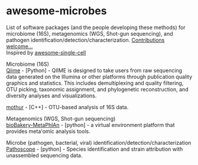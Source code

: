 # awesome-microbes
List of software packages (and the people developing these methods) for microbiome (16S), metagenomics (WGS, Shot-gun sequencing), and pathogen identification/detection/characterization.  [Contributions welcome...](https://github.com/stevetsa/awesome-microbes/blob/master/CONTRIBUTE.md)
<br /> 
Inspired by [awesome-single-cell](https://github.com/seandavi/awesome-single-cell/blob/master/README.md)
<br />


Microbiome (16S)<br />
[Qiime](http://qiime.org/) - [Python] - QIIME is designed to take users from raw sequencing data generated on the Illumina or other platforms through publication quality graphics and statistics. This includes demultiplexing and quality filtering, OTU picking, taxonomic assignment, and phylogenetic reconstruction, and diversity analyses and visualizations.

[mothur](https://www.mothur.org/) - [C++] - OTU-based analysis of 16S data.


Metagenomics (WGS, Shot-gun sequencing)<br />
[bioBakery-MetaPhlAn](https://bitbucket.org/biobakery/biobakery/wiki/Home) - [python] - a virtual environment platform that provides meta'omic analysis tools.


Microbe (pathogen, bacterial, viral) identification/detection/characterization<br />
[Pathoscope](https://sourceforge.net/p/pathoscope/wiki/Home/) - [python] - Species identification and strain attribution with unassembled sequencing data.
